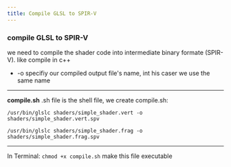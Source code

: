 ```yaml
---
title: Compile GLSL to SPIR-V
---
```

### compile GLSL to SPIR-V

we need to compile the shader code into intermediate binary formate (SPIR-V). like compile in c++
* -o specifiy our compiled output file's name, int his caser we use the same name
---
**compile.sh**
.sh file is the shell file, we create compile.sh: 

`/usr/bin/glslc shaders/simple_shader.vert -o shaders/simple_shader.vert.spv`

`/usr/bin/glslc shaders/simple_shader.frag -o shaders/simple_shader.frag.spv`

---
In Terminal: `chmod +x compile.sh` make this file executable



